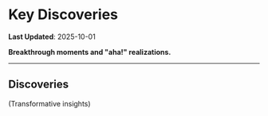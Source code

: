 # Key Discoveries

**Last Updated**: 2025-10-01

**Breakthrough moments and "aha!" realizations.**

---

## Discoveries

(Transformative insights)
